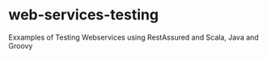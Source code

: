# web-services-testing
Exxamples of Testing Webservices using RestAssured and Scala, Java and Groovy
